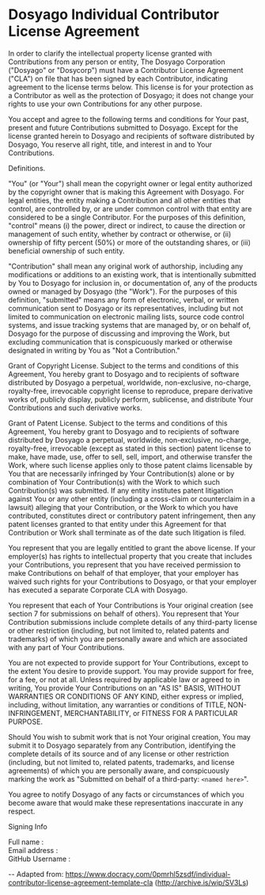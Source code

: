 # Dosyago Individual Contributor License Agreement

In order to clarify the intellectual property license granted with Contributions from any person or entity, The Dosyago Corporation ("Dosyago" or "Dosycorp") must have a 
Contributor License Agreement ("CLA") on file that has been signed by each Contributor, indicating agreement to the license terms below. 
This license is for your protection as a Contributor as well as the protection of Dosyago; it does not change your rights to use your own Contributions for any other purpose.

You accept and agree to the following terms and conditions for Your past, present and future Contributions submitted to Dosyago. 
Except for the license granted herein to Dosyago and recipients of software distributed by Dosyago, You reserve all right, title, and interest in and to Your Contributions.

Definitions.

"You" (or "Your") shall mean the copyright owner or legal entity authorized by the copyright owner that is making this Agreement with Dosyago. For legal entities, the entity making a Contribution and all other entities that control, are controlled by, or are under common control with that entity are considered to be a single Contributor. For the purposes of this definition, "control" means (i) the power, direct or indirect, to cause the direction or management of such entity, whether by contract or otherwise, or (ii) ownership of fifty percent (50%) or more of the outstanding shares, or (iii) beneficial ownership of such entity.

"Contribution" shall mean any original work of authorship, including any modifications or additions to an existing work, that is intentionally submitted by You to Dosyago for inclusion in, or documentation of, any of the products owned or managed by Dosyago (the "Work"). For the purposes of this definition, "submitted" means any form of electronic, verbal, or written communication sent to Dosyago or its representatives, including but not limited to communication on electronic mailing lists, source code control systems, and issue tracking systems that are managed by, or on behalf of, Dosyago for the purpose of discussing and improving the Work, but excluding communication that is conspicuously marked or otherwise designated in writing by You as "Not a Contribution."

Grant of Copyright License. Subject to the terms and conditions of this Agreement, You hereby grant to Dosyago and to recipients of software distributed by Dosyago a perpetual, worldwide, non-exclusive, no-charge, royalty-free, irrevocable copyright license to reproduce, prepare derivative works of, publicly display, publicly perform, sublicense, and distribute Your Contributions and such derivative works.

Grant of Patent License. Subject to the terms and conditions of this Agreement, You hereby grant to Dosyago and to recipients of software distributed by Dosyago a perpetual, worldwide, non-exclusive, no-charge, royalty-free, irrevocable (except as stated in this section) patent license to make, have made, use, offer to sell, sell, import, and otherwise transfer the Work, where such license applies only to those patent claims licensable by You that are necessarily infringed by Your Contribution(s) alone or by combination of Your Contribution(s) with the Work to which such Contribution(s) was submitted. If any entity institutes patent litigation against You or any other entity (including a cross-claim or counterclaim in a lawsuit) alleging that your Contribution, or the Work to which you have contributed, constitutes direct or contributory patent infringement, then any patent licenses granted to that entity under this Agreement for that Contribution or Work shall terminate as of the date such litigation is filed.

You represent that you are legally entitled to grant the above license. If your employer(s) has rights to intellectual property that you create that includes your Contributions, you represent that you have received permission to make Contributions on behalf of that employer, that your employer has waived such rights for your Contributions to Dosyago, or that your employer has executed a separate Corporate CLA with Dosyago.

You represent that each of Your Contributions is Your original creation (see section 7 for submissions on behalf of others). You represent that Your Contribution submissions include complete details of any third-party license or other restriction (including, but not limited to, related patents and trademarks) of which you are personally aware and which are associated with any part of Your Contributions.

You are not expected to provide support for Your Contributions, except to the extent You desire to provide support. You may provide support for free, for a fee, or not at all. Unless required by applicable law or agreed to in writing, You provide Your Contributions on an "AS IS" BASIS, WITHOUT WARRANTIES OR CONDITIONS OF ANY KIND, either express or implied, including, without limitation, any warranties or conditions of TITLE, NON- INFRINGEMENT, MERCHANTABILITY, or FITNESS FOR A PARTICULAR PURPOSE.

Should You wish to submit work that is not Your original creation, You may submit it to Dosyago separately from any Contribution, identifying the complete details of its source and of any license or other restriction (including, but not limited to, related patents, trademarks, and license agreements) of which you are personally aware, and conspicuously marking the work as "Submitted on behalf of a third-party: `<named here>`".

You agree to notify Dosyago of any facts or circumstances of which you become aware that would make these representations inaccurate in any respect.

Signing Info

Full name        :  
Email address    :  
GitHub Username  :  

-- Adapted from: https://www.docracy.com/0pmrhl5zsdf/individual-contributor-license-agreement-template-cla (http://archive.is/wip/SV3Ls)
